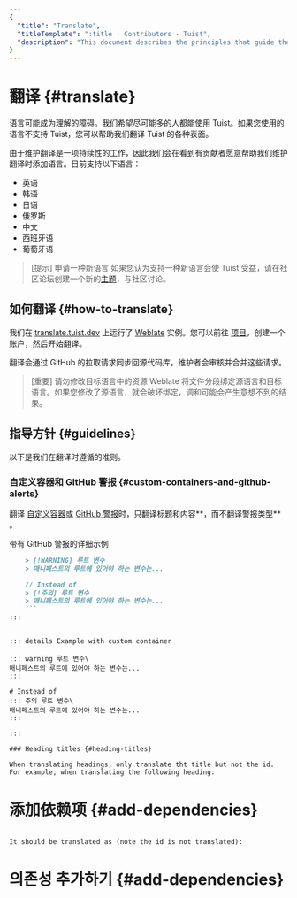 ```yaml
---
{
  "title": "Translate",
  "titleTemplate": ":title · Contributors · Tuist",
  "description": "This document describes the principles that guide the development of Tuist."
}
---
```

# 翻译 {#translate｝

语言可能成为理解的障碍。我们希望尽可能多的人都能使用 Tuist。如果您使用的语言不支持 Tuist，您可以帮助我们翻译 Tuist 的各种表面。

由于维护翻译是一项持续性的工作，因此我们会在看到有贡献者愿意帮助我们维护翻译时添加语言。目前支持以下语言：

- 英语
- 韩语
- 日语
- 俄罗斯
- 中文
- 西班牙语
- 葡萄牙语

> [提示] 申请一种新语言 如果您认为支持一种新语言会使 Tuist
> 受益，请在社区论坛创建一个新的[主题](https://community.tuist.io/c/general/4)，与社区讨论。

## 如何翻译 {#how-to-translate｝

我们在 [translate.tuist.dev](https://translate.tuist.dev) 上运行了
[Weblate](https://weblate.org/en-gb/) 实例。您可以前往
[项目](https://translate.tuist.dev/engage/tuist/)，创建一个账户，然后开始翻译。

翻译会通过 GitHub 的拉取请求同步回源代码库，维护者会审核并合并这些请求。

> [重要] 请勿修改目标语言中的资源 Weblate 将文件分段绑定源语言和目标语言。如果您修改了源语言，就会破坏绑定，调和可能会产生意想不到的结果。

## 指导方针 {#guidelines｝

以下是我们在翻译时遵循的准则。

### 自定义容器和 GitHub 警报 {#custom-containers-and-github-alerts}

翻译 [自定义容器](https://vitepress.dev/guide/markdown#custom-containers)或 [GitHub
警报](https://docs.github.com/en/get-started/writing-on-github/getting-started-with-writing-and-formatting-on-github/basic-writing-and-formatting-syntax#alerts)时，只翻译标题和内容**，而不翻译警报类型**
。

带有 GitHub 警报的详细示例
```markdown
    > [!WARNING] 루트 변수
    > 매니페스트의 루트에 있어야 하는 변수는...

    // Instead of
    > [!주의] 루트 변수
    > 매니페스트의 루트에 있어야 하는 변수는...
    ```
:::


::: details Example with custom container
```
    ::: warning 루트 변수\
    매니페스트의 루트에 있어야 하는 변수는...
    :::

    # Instead of
    ::: 주의 루트 변수\
    매니페스트의 루트에 있어야 하는 변수는...
    :::
```
:::

### Heading titles {#heading-titles}

When translating headings, only translate tht title but not the id. For example, when translating the following heading:

```
# 添加依赖项 {#add-dependencies}
```

It should be translated as (note the id is not translated):

```
# 의존성 추가하기 {#add-dependencies}
```

```
